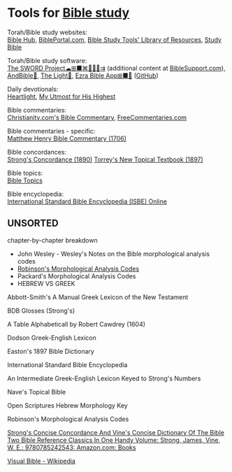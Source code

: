 
# Tools for [Bible study](https://theologos.site/bible-study/)

Torah/Bible study websites:  
[Bible Hub](https://biblehub.com/),
[BiblePortal.com](https://bibleportal.com/),
[Bible Study Tools' Library of Resources](https://www.biblestudytools.com/library/),
[Study Bible](https://studybible.info/)

Torah/Bible study software:  
[The SWORD Project☁⊞■⌘🐧🍎🤖⇉](https://crosswire.org/sword/index.jsp) (additional content at [BibleSupport.com](http://www.biblesupport.com/)),
[AndBible🤖](https://f-droid.org/packages/net.bible.android.activity/),
[The Light🤖](https://f-droid.org/packages/org.hlwd.bible/),
[Ezra Bible App⊞■🐧](https://ezrabibleapp.net/) ([GitHub](https://github.com/ezra-bible-app/ezra-bible-app))

Daily devotionals:  
[Heartlight](https://www.heartlight.org/),
[My Utmost for His Highest](https://utmost.org/)

Bible commentaries:  
[Christianity.com's Bible Commentary](https://www.christianity.com/bible/commentary/),
[FreeCommentaries.com](https://freecommentaries.com/)

Bible commentaries - specific:  
[Matthew Henry Bible Commentary (1706)](https://www.christianity.com/bible/commentary/matthew-henry-complete/)

Bible concordances:  
[Strong's Concordance (1890)](https://strongsconcordance.org/)
[Torrey's New Topical Textbook (1897)](https://www.biblestudytools.com/concordances/torreys-topical-textbook/)

Bible topics:  
[Bible Topics](https://www.bible-topics.com/)

Bible encyclopedia:  
[International Standard Bible Encyclopedia (ISBE) Online](https://www.internationalstandardbible.com/)

## UNSORTED

chapter-by-chapter breakdown
- John Wesley - Wesley's Notes on the Bible
morphological analysis codes
- [Robinson's Morphological Analysis Codes](https://www.modernliteralversion.org/bibles/bs2/RMAC/RMACindex.html)
- Packard's Morphological Analysis Codes
- HEBREW VS GREEK

Abbott-Smith's A Manual Greek Lexicon of the New Testament

BDB Glosses (Strong's)

A Table Alphabeticall by Robert Cawdrey (1604)

Dodson Greek-English Lexicon

Easton's 1897 Bible Dictionary

International Standard Bible Encyclopedia

An Intermediate Greek-English Lexicon Keyed to Strong's Numbers

Nave's Topical Bible

Open Scriptures Hebrew Morphology Key

Robinson's Morphological Analysis Codes

[Strong's Concise Concordance And Vine's Concise Dictionary Of The Bible Two Bible Reference Classics In One Handy Volume: Strong, James, Vine, W. E.: 9780785242543: Amazon.com: Books](https://www.amazon.com/Strongs-Concordance-Dictionary-Reference-Classics/dp/0785242546)

[Visual Bible - Wikipedia](https://en.wikipedia.org/wiki/Visual_Bible)
